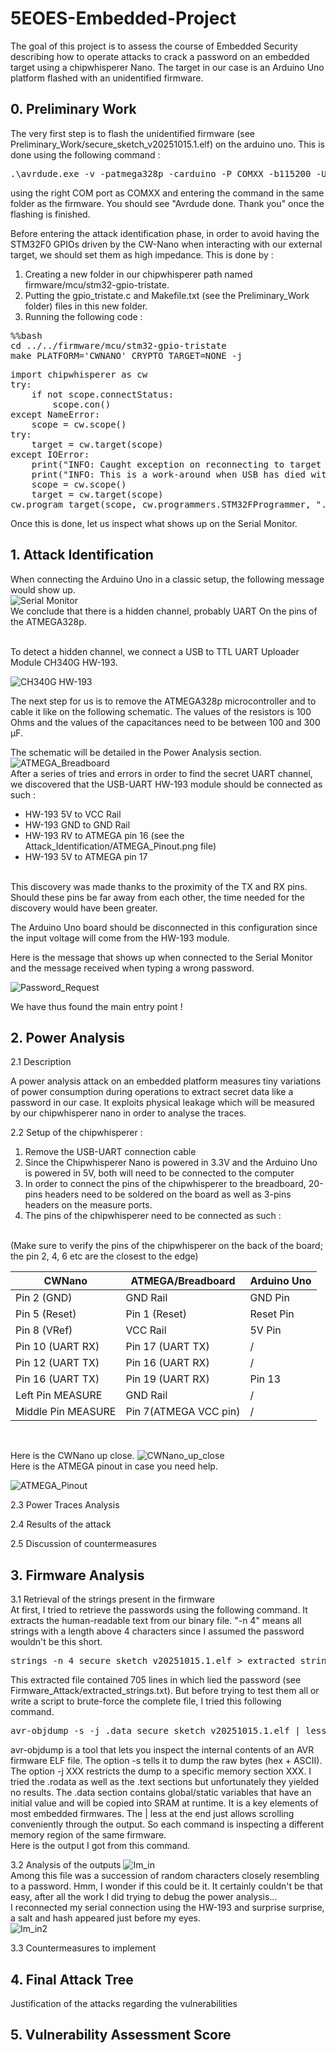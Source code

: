 # 5EOES-Embedded-Project
The goal of this project is to assess the course of Embedded Security describing how to operate attacks to crack a password on an embedded target using a chipwhisperer Nano. The target in our case is an Arduino Uno platform flashed with an unidentified firmware.

## 0. Preliminary Work
The very first step is to flash the unidentified firmware (see Preliminary_Work/secure_sketch_v20251015.1.elf) on the arduino uno. 
This is done using the following command :
<pre>
.\avrdude.exe -v -patmega328p -carduino -P COMXX -b115200 -Uflash:w:secure_sketch_v20251015.1.elf 
</pre>
using the right COM port as COMXX and entering the command in the same folder as the firmware. You should see "Avrdude done. Thank you" once the flashing is finished.

Before entering the attack identification phase, in order to avoid having the STM32F0 GPIOs driven by the CW-Nano when interacting with our external target, we should set them as high impedance. This is done by :
1. Creating a new folder in our chipwhisperer path named firmware/mcu/stm32-gpio-tristate.
2. Putting the gpio_tristate.c and Makefile.txt (see the Preliminary_Work folder) files in this new folder.
3. Running the following code :
   
<pre>
%%bash
cd ../../firmware/mcu/stm32-gpio-tristate
make PLATFORM='CWNANO' CRYPTO_TARGET=NONE -j
</pre>

<pre>
import chipwhisperer as cw
try:
    if not scope.connectStatus:
        scope.con()
except NameError:
    scope = cw.scope()
try:
    target = cw.target(scope)
except IOError:
    print("INFO: Caught exception on reconnecting to target - attempting to reconnect to scope first.")
    print("INFO: This is a work-around when USB has died without Python knowing. Ignore errors above this line.")
    scope = cw.scope()
    target = cw.target(scope)
cw.program_target(scope, cw.programmers.STM32FProgrammer, "../../firmware/mcu/stm32-gpio-tristate/gpio-tristate-{}.hex".format(PLATFORM))
</pre>

Once this is done, let us inspect what shows up on the Serial Monitor.

## 1. Attack Identification
When connecting the Arduino Uno in a classic setup, the following message would show up.
<br/>
![Serial Monitor](https://github.com/Jardilou/5EOES-Embedded-Project/blob/main/Attack_Identification/welcome_to_the_vault.png)
<br/>
We conclude that there is a hidden channel, probably UART On the pins of the ATMEGA328p.

<br/>
To detect a hidden channel, we connect a USB to TTL UART Uploader Module CH340G HW-193.

![CH340G HW-193](https://github.com/Jardilou/5EOES-Embedded-Project/blob/main/Attack_Identification/CH340G_HW-193.jpg)
<br/>

The next step for us is to remove the ATMEGA328p microcontroller and to cable it like on the following schematic. The values of the resistors is 100 Ohms and the values of the capacitances need to be between 100 and 300 µF.
<br/>

The schematic will be detailed in the Power Analysis section.
<br/>
![ATMEGA_Breadboard](https://github.com/Jardilou/5EOES-Embedded-Project/blob/main/Attack_Identification/ATMEGA_Breadboard_Circuit.png)
<br/>
After a series of tries and errors in order to find the secret UART channel, we discovered that the USB-UART HW-193 module should be connected as such :
<br/>
- HW-193 5V to VCC Rail
- HW-193 GND to GND Rail
- HW-193 RV to ATMEGA pin 16 (see the Attack_Identification/ATMEGA_Pinout.png file)
- HW-193 5V to ATMEGA pin 17
<br/>
This discovery was made thanks to the proximity of the TX and RX pins. Should these pins be far away from each other, the time needed for the discovery would have been greater.
<br/>

The Arduino Uno board should be disconnected in this configuration since the input voltage will come from the HW-193 module.
<br/>

Here is the message that shows up when connected to the Serial Monitor and the message received when typing a wrong password.  

![Password_Request](https://raw.githubusercontent.com/Jardilou/5EOES-Embedded-Project/main/Attack_Identification/Enter_Password_Request.png)

We have thus found the main entry point !  

## 2. Power Analysis
2.1 Description
<br/>

A power analysis attack on an embedded platform measures tiny variations of power consumption during operations to extract secret data like a password in our case. It exploits physical leakage which will be measured by our chipwhisperer nano in order to analyse the traces.
<br/>

2.2 Setup of the chipwhisperer : 
<br/>

1. Remove the USB-UART connection cable
2. Since the Chipwhisperer Nano is powered in 3.3V and the Arduino Uno is powered in 5V, both will need to be connected to the computer
3. In order to connect the pins of the chipwhisperer to the breadboard, 20-pins headers need to be soldered on the board as well as 3-pins headers on the measure ports. 
4. The pins of the chipwhisperer need to be connected as such :
<br/>
(Make sure to verify the pins of the chipwhisperer on the back of the board; the pin 2, 4, 6 etc are the closest to the edge)

| CWNano        | ATMEGA/Breadboard | Arduino Uno |
|---------------|-----------------|-------------|
| Pin 2 (GND)   | GND Rail         | GND Pin     |
| Pin 5 (Reset) | Pin 1 (Reset)    | Reset Pin   |
| Pin 8 (VRef)  | VCC Rail         | 5V Pin      |
| Pin 10 (UART RX) | Pin 17 (UART TX) | /         |
| Pin 12 (UART TX) | Pin 16 (UART RX) | /         |
| Pin 16 (UART TX) | Pin 19 (UART RX) | Pin 13   |
| Left Pin MEASURE | GND Rail         | /         |
| Middle Pin MEASURE | Pin 7(ATMEGA VCC pin) | /         |
<br/>

Here is the CWNano up close.
![CWNano_up_close](https://github.com/Jardilou/5EOES-Embedded-Project/blob/main/Power_Analysis_Attack/Images/CWNano_Up_Close.png)
<br/>
Here is the ATMEGA pinout in case you need help.

![ATMEGA_Pinout](https://github.com/Jardilou/5EOES-Embedded-Project/blob/main/Attack_Identification/ATMEGA_Pinout.jpg)
<br/>

2.3 Power Traces Analysis
<br/>

2.4 Results of the attack
<br/>

2.5 Discussion of countermeasures
<br/>

## 3. Firmware Analysis
3.1 Retrieval of the strings present in the firmware
<br/>
At first, I tried to retrieve the passwords using the following command. It extracts the human-readable text from our binary file. "-n 4" means all strings with a length above 4 characters since I assumed the password wouldn't be this short.
<pre>
strings -n 4 secure_sketch_v20251015.1.elf > extracted_strings.txt
</pre>
This extracted file contained 705 lines in which lied the password (see Firmware_Attack/extracted_strings.txt). But before trying to test them all or write a script to brute-force the complete file, I tried this following command.
<pre>
avr-objdump -s -j .data secure_sketch_v20251015.1.elf | less
</pre>
avr-objdump is a tool that lets you inspect the internal contents of an AVR firmware ELF file. The option -s tells it to dump the raw bytes (hex + ASCII).
The option -j XXX restricts the dump to a specific memory section XXX. I tried the .rodata as well as the .text sections but unfortunately they yielded no results. The .data section contains global/static variables that have an initial value and will be copied into SRAM at runtime.
It is a key elements of most embedded firmwares.
The | less at the end just allows scrolling conveniently through the output.
So each command is inspecting a different memory region of the same firmware.
<br/>
Here is the output I got from this command.


3.2 Analysis of the outputs
![Im_in](https://github.com/Jardilou/5EOES-Embedded-Project/blob/main/Firmware_Attack/.data_section_content.png)
<br/>
Among this file was a succession of random characters closely resembling to a password. Hmm, I wonder if this could be it. It certainly couldn't be that easy, after all the work I did trying to debug the power analysis...
<br/>
I reconnected my serial connection using the HW-193 and surprise surprise, a salt and hash appeared just before my eyes. 
<br/>
![Im_in2](https://github.com/Jardilou/5EOES-Embedded-Project/blob/main/Firmware_Attack/salt_and_hash.png)

3.3 Countermeasures to implement
<br/>

## 4. Final Attack Tree
Justification of the attacks regarding the vulnerabilities
## 5. Vulnerability Assessment Score
